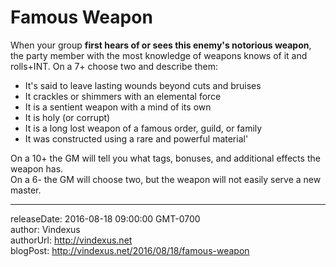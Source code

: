 # Famous Weapon
When your group **first hears of or sees this enemy's notorious weapon**, the party member with the most knowledge of weapons knows of it and rolls+INT. On a 7+ choose two and describe them:

 - It's said to leave lasting wounds beyond cuts and bruises
 - It crackles or shimmers with an elemental force
 - It is a sentient weapon with a mind of its own
 - It is holy (or corrupt)
 - It is a long lost weapon of a famous order, guild, or family
 - It was constructed using a rare and powerful material'

On a 10+ the GM will tell you what tags, bonuses, and additional effects the weapon has.  
On a 6- the GM will choose two, but the weapon will not easily serve a new master.

---
releaseDate: 2016-08-18 09:00:00 GMT-0700  
author: Vindexus  
authorUrl: http://vindexus.net  
blogPost: http://vindexus.net/2016/08/18/famous-weapon